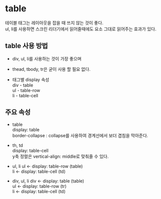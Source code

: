 # table

테이블 태그는 레이아웃을 잡을 때 쓰지 않는 것이 좋다.  
ul, li를 사용하면 스크린 리더기에서 읽어줄때에도 요소 그대로 읽어주는 효과가 있다.

## table 사용 방법

- div, ul, li를 사용하는 것이 가장 좋으며

- thead, tbody, tr은 굳이 사용 할 필요 없다.

- 태그별 display 속성  
  div - table  
  ul - table-row  
  li - table-cell

## 주요 속성

- table  
  display: table  
  border-collapse : collapse를 사용하여 경계선에서 보더 겹침을 막아준다.

- th, td  
  display: table-cell  
  y축 정렬은 vertical-align: middle로 맞춰줄 수 있다.

- ul, li
  ul <- display: table-row (table)  
  li <- display: table-cell (td)

- div, ul, li
  div <- display: table (table)  
  ul <- display: table-row (tr)  
  li <- display: table-cell (td)
